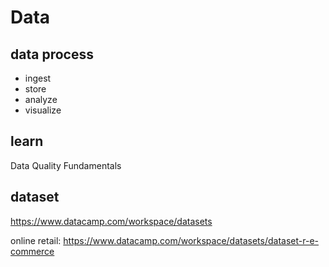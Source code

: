 # Data

## data process
- ingest
- store
- analyze
- visualize

## learn
Data Quality Fundamentals

## dataset
https://www.datacamp.com/workspace/datasets

online retail: https://www.datacamp.com/workspace/datasets/dataset-r-e-commerce

